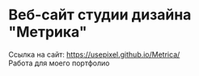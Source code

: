 # Веб-сайт студии дизайна "Метрика" </br>
Ссылка на сайт: https://usepixel.github.io/Metrica/ </br>
Работа для моего портфолио </br>

